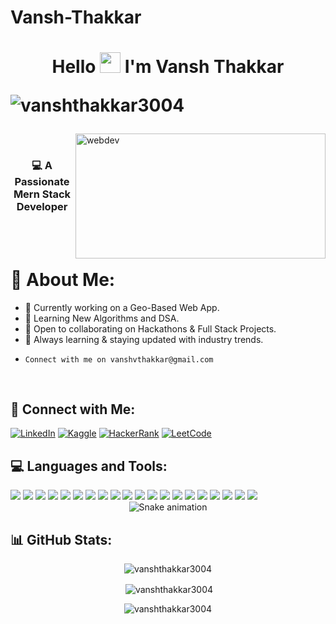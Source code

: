 
# Vansh-Thakkar
<h1 align="center">
    Hello
    <img src="https://media.giphy.com/media/hvRJCLFzcasrR4ia7z/giphy.gif" height="33px" width="33px">
    I'm <b>Vansh Thakkar</b>
    <p align="left"> <img src="https://komarev.com/ghpvc/?username=vanshthakkar3004&label=Profile%20views&color=0e75b6&style=flat" alt="vanshthakkar3004" /> </p>
</h1>
<img align="right" alt="webdev" height="200" width="400"src="https://media1.tenor.com/m/zzntm2_9B3gAAAAd/hacker.gif">
<br>
<h3 align="center">💻 A Passionate Mern Stack Developer</h3>
    <br>
    <br>

# 🌟 About Me:
- 🔭 Currently working on a Geo-Based Web App.
- 🌱 Learning New Algorithms and DSA.
- 👯 Open to collaborating on Hackathons & Full Stack Projects.
- 🚀 Always learning & staying updated with industry trends.
-     Connect with me on vanshvthakkar@gmail.com
<br>

## 🔗 Connect with Me:
[![LinkedIn](https://img.shields.io/badge/-LinkedIn-0077B5?style=for-the-badge&logo=linkedin&logoColor=white)](https://www.linkedin.com/in/vansh-thakkar-9683472a4)
[![Kaggle](https://img.shields.io/badge/-Kaggle-20BEFF?style=for-the-badge&logo=Kaggle&logoColor=white)](https://www.kaggle.com/vanshthakkar3090)
[![HackerRank](https://img.shields.io/badge/-HackerRank-00EA64?style=for-the-badge&logo=HackerRank&logoColor=white)](https://www.hackerrank.com/profile/vanshvthakkar)
[![LeetCode](https://img.shields.io/badge/-LeetCode-FFA116?style=for-the-badge&logo=LeetCode&logoColor=white)](https://leetcode.com/u/MysteryWolf_638363/)
## 💻 Languages and Tools:

<div>
<img src="https://img.shields.io/badge/Java-%23ED8B00.svg?logo=openjdk&logoColor=white">
  <img src="https://img.shields.io/badge/-JavaScript-F7DF1E?style=flat-square&logo=javascript&logoColor=black">
  <img src="https://img.shields.io/badge/-Python-3776AB?style=flat-square&logo=python&logoColor=white">
  <img src="https://img.shields.io/badge/-React-61DAFB?style=flat-square&logo=react&logoColor=black">
  <img src="https://img.shields.io/badge/-Git-F05032?style=flat-square&logo=git&logoColor=white">
    <img src="https://img.shields.io/badge/Node.js-6DA55F?logo=node.js&logoColor=white">
    <img src="https://img.shields.io/badge/Ubuntu-E95420?logo=ubuntu&logoColor=white">
    <img src="https://img.shields.io/badge/C-00599C?logo=c&logoColor=white">
    <img src="https://img.shields.io/badge/C++-%2300599C.svg?logo=c%2B%2B&logoColor=white">
     <img src="https://img.shields.io/badge/HTML-%23E34F26.svg?logo=html5&logoColor=white">
    <img src="https://img.shields.io/badge/CSS-639?logo=css&logoColor=fff">
    <img src="https://img.shields.io/badge/R-%23276DC3.svg?logo=r&logoColor=white">
    <img src="https://img.shields.io/badge/Ruby-%23CC342D.svg?&logo=ruby&logoColor=white">
    <img src="https://img.shields.io/badge/Sass-C69?logo=sass&logoColor=fff">
    <img src="https://img.shields.io/badge/Scratch-4D97FF?logo=scratch&logoColor=fff">
  <img src="https://img.shields.io/badge/MongoDB-%234ea94b.svg?logo=mongodb&logoColor=white">
   <img src="https://custom-icon-badges.demolab.com/badge/Power%20BI-F1C912?logo=power-bi&logoColor=fff">
    <img src="https://img.shields.io/badge/Canva-%2300C4CC.svg?&logo=Canva&logoColor=white">
    <img src="https://img.shields.io/badge/JSON-000?logo=json&logoColor=fff">
     <img src="https://img.shields.io/badge/TypeScript-3178C6?logo=typescript&logoColor=fff">
     </div>

<!-- Snake Game Repo View -->

<div align="center">
  <img src="https://profile-readme-generator.com/assets/snake.svg" alt="Snake animation" />
</div>

## 📊 GitHub Stats:

<div align="center">

<p><img align="center" src="https://github-readme-stats.vercel.app/api/top-langs?username=vanshthakkar3004&show_icons=true&locale=en&layout=compact" alt="vanshthakkar3004" /></p>
<p>&nbsp;<img align="center" src="https://github-readme-stats.vercel.app/api?username=vanshthakkar3004&show_icons=true&locale=en" alt="vanshthakkar3004" /></p>

<p><img align="center" src="https://github-readme-streak-stats.herokuapp.com/?user=vanshthakkar3004&" alt="vanshthakkar3004" /></p>

